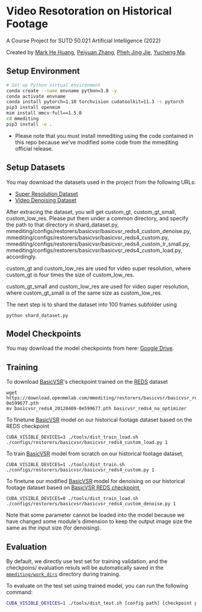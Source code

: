 # Video Resotoration on Historical Footage 

A Course Project for SUTD 50.021 Artificial Intelligence (2022)

Created by [Mark He Huang](https://markhh.com/), [Peiyuan Zhang](https://www.linkedin.com/in/lance-peiyuan-zhang-5b2886194/), [Pheh Jing Jie](https://www.linkedin.com/in/phehjingjie/?originalSubdomain=sg), [Yucheng Ma](https://www.linkedin.com/in/kevin-ma-yuchen/?originalSubdomain=sg).


## Setup Environment

```bash
# Set up Python virtual environment
conda create --name envname python=3.8 -y
conda activate envname
conda install pytorch=1.10 torchvision cudatoolkit=11.3 -c pytorch
pip3 install openmim
mim install mmcv-full==1.5.0
cd mmediting
pip3 install -e .
```

-   Please note that you must install mmediting using the code contained in this repo because we've modified some code from the mmediting official release.


## Setup Datasets

You may download the datasets used in the project from the following URLs:

-  [Super Resolution Dataset](https://drive.google.com/file/d/1tpcBmAuZ8zI178NB6l5f3YYmAUL2U9KZ/view)
-  [Video Denoising Dataset](https://drive.google.com/drive/folders/1cWUISEm_LnUMGb6MnttGzs8J1_8LEG1p)

After extracing the dataset, you will get custom_gt, custom_gt_small, custom_low_res. Please put them under a common directory, and specify the path to that directory in shard_dataset.py,
mmediting/configs/restorers/basicvsr/basicvsr_reds4_custom_denoise.py, mmediting/configs/restorers/basicvsr/basicvsr_reds4_custom.py, mmediting/configs/restorers/basicvsr/basicvsr_reds4_custom_lr_small.py, mmediting/configs/restorers/basicvsr/basicvsr_reds4_custom_load.py, accordingly. 

custom_gt and custom_low_res are used for video super resolution, where custom_gt is four times the size of custom_low_res.

custom_gt_small and custom_low_res are used for video super resolution, where custom_gt_small is of the same size as custom_low_res.


The next step is to shard the dataset into 100 frames subfolder using
```
python shard_dataset.py
```

## Model Checkpoints

You may download the model checkpoints from here: [Google Drive](https://drive.google.com/drive/folders/1mSN0ieYxZxASq7ONMqvtrqxkxjSn_iRt?usp=sharing). 

## Training
To download [BasicVSR](https://arxiv.org/abs/2012.02181)'s checkpoint trained on the [REDS](https://seungjunnah.github.io/Datasets/reds.html) dataset
```
wget https://download.openmmlab.com/mmediting/restorers/basicvsr/basicvsr_reds4_20120409-0e599677.pth
mv basicvsr_reds4_20120409-0e599677.pth basicvsr_reds4_no_optimizer
```
To finetune [BasicVSR](https://arxiv.org/abs/2012.02181) model on our historical footage dataset based on the REDS checkpoint
```
CUDA_VISIBLE_DEVICES=3 ./tools/dist_train_load.sh ./configs/restorers/basicvsr/basicvsr_reds4_custom_load.py 1 
```
To train [BasicVSR](https://arxiv.org/abs/2012.02181) model from scratch on our  historical footage dataset,
```
CUDA_VISIBLE_DEVICES=1 ./tools/dist_train.sh ./configs/restorers/basicvsr/basicvsr_reds4_custom.py 1
```
To finetune our modified [BasicVSR](https://arxiv.org/abs/2012.02181) model for denoising on our  historical footage dataset based on [BasicVSR REDS checkpoint](https://github.com/open-mmlab/mmediting/blob/master/configs/restorers/basicvsr/basicvsr_reds4.py),
```
CUDA_VISIBLE_DEVICES=0 ./tools/dist_train_load.sh ./configs/restorers/basicvsr/basicvsr_reds4_custom_denoise.py 1 
```
Note that some parameter cannot be loaded into the model because we have changed some module's dimension to keep the output image size the same as the input size (for denoising).
## Evaluation

By default, we directly use test set for training validation, and the checkpoins/ evaluation resuls will be automatically saved in the [`mmediting/work_dirs`](mmediting/work_dirs) directory during training. 

To evaluate on the test set using trained model, you can run the following command:

```bash
CUDA_VISIBLE_DEVICES=1 ./tools/dist_test.sh [config path] [checkpoint path] 1
```


